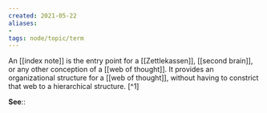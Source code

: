 ```yaml
---
created: 2021-05-22
aliases:
-
tags: node/topic/term
---
```


An [[index note]] is the entry point for a [[Zettlekassen]], [[second brain]], or any other conception of a [[web of thought]]. It provides an organizational structure for a [[web of thought]], without having to constrict that web to a hierarchical structure. [^1]

**See**::


